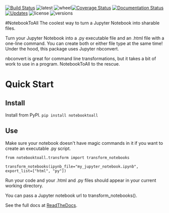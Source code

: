 [![Build Status](https://travis-ci.org/notebooktoall/notebooktoall.svg?branch=master)](https://travis-ci.org/notebooktoall/notebooktoall)
![latest](https://img.shields.io/pypi/v/notebooktoall.svg?style=flat) ![wheel](https://img.shields.io/pypi/wheel/notebooktoall.svg?style=flat)[![Coverage Status](https://coveralls.io/repos/github/notebooktoall/notebooktoall/badge.svg?branch=master)](https://coveralls.io/github/notebooktoall/notebooktoall?branch=master) [![Documentation Status](https://readthedocs.org/projects/pyup/badge/?version=latest)](https://pyup.readthedocs.io/en/latest/?badge=latest)
[![Updates](https://pyup.io/repos/github/notebooktoall/notebooktoall/shield.svg)](https://pyup.io/repos/github/notebooktoall/notebooktoall/)
![license](https://img.shields.io/pypi/l/notebooktoall.svg?style=flat)
![versions](https://img.shields.io/pypi/pyversions/notebooktoall.svg?style=flat)


#NotebookToAll
The coolest way to turn a Jupyter Notebook into sharable files.

Turn your Jupyter Notebook into a .py executable file and an .html file with a one-line command. You can create both or either file type at the same time! Under the hood, this package uses Jupyter nbconvert.

nbconvert is great for command line transformations, but it takes a bit of work to use in a program. NotebookToAll to the rescue.

# Quick Start

## Install
Install from PyPI.
`pip install notebooktoall`

## Use

Make sure your notebook doesn't have magic commands in it if you want to create an executable .py script.

```
from notebooktoall.transform import transform_notebooks

transform_notebooks(ipynb_file="my_jupyter_notebook.ipynb", export_list=["html", "py"])
```

Run your code and your .html and .py files should appear in your current working directory.

You can pass a Jupyter notebook url to transform_notebooks().

See the full docs at [ReadTheDocs](https://notebooktoall.readthedocs.io/en/latest/index.html).
